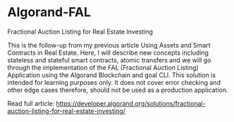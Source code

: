 # Algorand-FAL
 Fractional Auction Listing for Real Estate Investing

This is the follow-up from my previous article Using Assets and Smart Contracts in Real Estate. Here, I will describe new concepts including stateless and stateful smart contracts, atomic transfers and we will go through the implementation of the FAL (Fractional Auction Listing) Application using the Algorand Blockchain and goal CLI. This solution is intended for learning purposes only. It does not cover error checking and other edge cases therefore, should not be used as a production application.

Read full article: https://developer.algorand.org/solutions/fractional-auction-listing-for-real-estate-investing/
